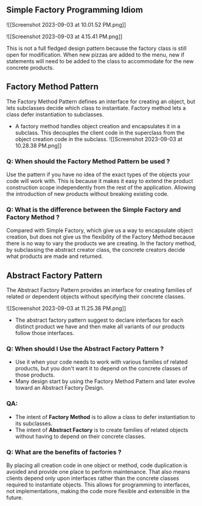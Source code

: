 
## Simple Factory Programming Idiom

![[Screenshot 2023-09-03 at 10.01.52 PM.png]]

![[Screenshot 2023-09-03 at 4.15.41 PM.png]]

This is not a full fledged design pattern because the factory class is still open for modification. When new pizzas are added to the menu, new if statements will need to be added to the class to accommodate for the new concrete products.
## Factory Method Pattern
The Factory Method Pattern defines an interface for creating an object, but lets subclasses decide which class to instantiate. Factory method lets a class defer instantiation to subclasses.
* A factory method handles object creation and encapsulates it in a subclass. This decouples the client code in the superclass from the object creation code in the subclass.
![[Screenshot 2023-09-03 at 10.28.38 PM.png]]

### Q: When should the Factory Method Pattern be used ?
Use the pattern if you have no idea of the exact types of the objects your code will work with. This is because it makes it easy to extend the product construction scope independently from the rest of the application. Allowing the introduction of new products without breaking existing code.

### Q: What is the difference between the Simple Factory and Factory Method ?
Compared with Simple Factory, which give us a way to encapsulate object creation, but does not give us the flexibility of the Factory Method because there is no way to vary the products we are creating. In the factory method, by subclassing the abstract creator class, the concrete creators decide what products are made and returned.

## Abstract Factory Pattern
The Abstract Factory Pattern provides an interface for creating families of related or dependent objects without specifying their concrete classes.

![[Screenshot 2023-09-03 at 11.25.38 PM.png]]
* The abstract factory pattern suggest to declare interfaces for each distinct product we have and then make all variants of our products follow those interfaces.

### Q: When should I Use the Abstract Factory Pattern ?
* Use it when your code needs to work with various families of related products, but you don't want it to depend on the concrete classes of those products.
* Many design start by using the Factory Method Pattern and later evolve toward an Abstract Factory Design.

### QA:
* The intent of **Factory Method** is to allow a class to defer instantiation to its subclasses.
* The intent of **Abstract Factory** is to create families of related objects without having to depend on their concrete classes.

### Q: What are the benefits of factories ?
By placing all creation code in one object or method, code duplication is avoided and provide one place to perform maintenance. That also means clients depend only upon interfaces rather than the concrete classes required to instantiate objects. This allows for programming to interfaces, not implementations, making the code more flexible and extensible in the future.